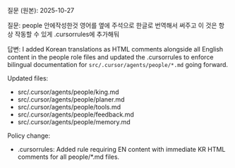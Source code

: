 질문 (원본):
2025-10-27

질문: people 안에작성한것 영어를 옆에 주석으로 한글로 번역해서 써주고 이 것은 항상 작동할 수 있게 .cursorrules에 추가해둬

답변:
I added Korean translations as HTML comments alongside all English content in the people role files and updated the .cursorrules to enforce bilingual documentation for `src/.cursor/agents/people/*.md` going forward.
<!-- 한글 해석: people 역할 파일의 모든 영어 내용 옆에 HTML 주석으로 한국어 번역을 추가했고, 앞으로도 적용되도록 .cursorrules에 이중언어 규칙을 추가했습니다. -->

Updated files:
- src/.cursor/agents/people/king.md
- src/.cursor/agents/people/planer.md
- src/.cursor/agents/people/tools.md
- src/.cursor/agents/people/feedback.md
- src/.cursor/agents/people/memory.md

Policy change:
- .cursorrules: Added rule requiring EN content with immediate KR HTML comments for all people/*.md files.
<!-- 한글 해석: .cursorrules에 people/*.md 파일에 대해 영어 본문과 즉시 이어지는 한국어 HTML 주석을 의무화하는 규칙을 추가했습니다. -->


